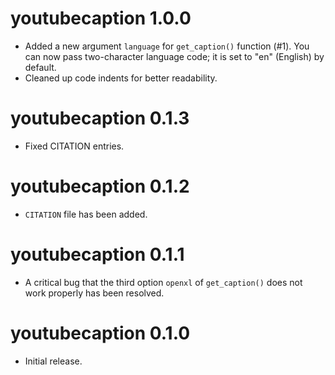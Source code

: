 # youtubecaption 1.0.0

* Added a new argument `language` for `get_caption()` function (#1). You can now pass two-character language code; it is set to "en" (English) by default.
* Cleaned up code indents for better readability.


# youtubecaption 0.1.3

* Fixed CITATION entries.


# youtubecaption 0.1.2

* `CITATION` file has been added.


# youtubecaption 0.1.1

* A critical bug that the third option `openxl` of `get_caption()` does not work properly has been resolved.


# youtubecaption 0.1.0

* Initial release.
